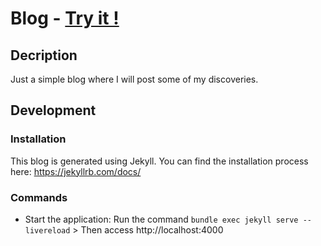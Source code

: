 # Blog - <a href="https://softcadbury.github.io">Try it !</a>

## Decription

Just a simple blog where I will post some of my discoveries.

## Development

### Installation

This blog is generated using Jekyll. You can find the installation process here: https://jekyllrb.com/docs/

### Commands

- Start the application: Run the command `bundle exec jekyll serve --livereload` > Then access http://localhost:4000
